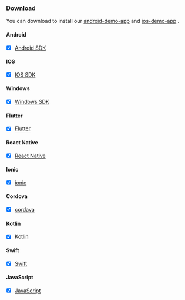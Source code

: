 
### Download
You can download to install our [android-demo-app][android-app]
 and [ios-demo-app][ios-app] .

[android-app]: https://www.pgyer.com/6GtstDbT
[ios-app]: http://d.maps9.com/posDemo


<!-- tabs:start -->

#### **Android**

- [x] [Android SDK](https://gitlab.com/dspread/android) 

#### **IOS**

- [x] [IOS SDK](https://gitlab.com/dspread/ios)

#### **Windows**

- [x] [Windows SDK](https://gitlab.com/dspread/windows)

#### **Flutter**

- [x] [Flutter](https://gitlab.com/dspread/flutter_demo)

#### **React Native**

- [x] [React Native](https://gitlab.com/dspread/react-native)
    
#### **Ionic**

- [x] [ionic](https://gitlab.com/dspread/ionic-demo)
    
#### **Cordova**

- [x] [cordava](https://gitlab.com/dspread/cordova-plugin)

#### **Kotlin**

- [x] [Kotlin](https://gitlab.com/dspread/kotlin) 

#### **Swift**

- [x] [Swift](https://gitlab.com/dspread/ios/-/tree/Swift-Demo) 

#### **JavaScript**

- [x] [JavaScript](https://gitlab.com/dspread/web-js-demo) 

<!-- tabs:end -->

